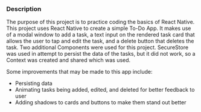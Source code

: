 ### Description
The purpose of this project is to practice coding the basics of React Native.
This project uses React Native to create a simple To-Do App. It makes use of a modal window to add a task, a text input on the rendered task card that allows the user to tap and edit the task, and a delete button that deletes the task. Two additional Components were used for this project. SecureStore was used in attempt to persist the data of the tasks, but it did not work, so a Context was created and shared which was used. 

Some improvements that may be made to this app include:
- Persisting data
- Animating tasks being added, edited, and deleted for better feedback to user
- Adding shadows to cards and buttons to make them stand out better
